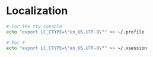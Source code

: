 # Localization

```bash
# For the tty console
echo "export LC_CTYPE=\"en_US.UTF-8\"" >> ~/.profile

# For X
echo "export LC_CTYPE=\"en_US.UTF-8\"" >> ~/.xsession
```

</br>
